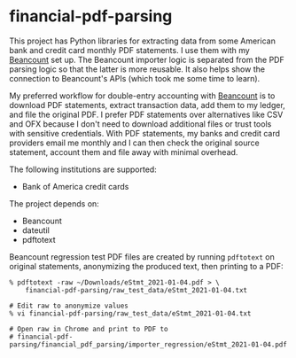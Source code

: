 # financial-pdf-parsing

This project has Python libraries for extracting data from some American
bank and credit card monthly PDF statements. I use them with my
[Beancount](https://github.com/beancount/beancount) set up. The Beancount
importer logic is separated from the PDF parsing logic so that the latter is
more reusable. It also helps show the connection to Beancount's APIs (which
took me some time to learn).

My preferred workflow for double-entry accounting with
[Beancount](https://github.com/beancount/beancount) is to download PDF
statements, extract transaction data, add them to my ledger, and file the
original PDF. I prefer PDF statements over alternatives like CSV and OFX
because I don't need to download additional files or trust tools with sensitive
credentials. With PDF statements, my banks and credit card providers email me
monthly and I can then check the original source statement, account them and
file away with minimal overhead.

The following institutions are supported:

* Bank of America credit cards

The project depends on:

* Beancount
* dateutil
* pdftotext

Beancount regression test PDF files are created by running `pdftotext` on
original statements, anonymizing the produced text, then printing to a PDF:

```console
% pdftotext -raw ~/Downloads/eStmt_2021-01-04.pdf > \
    financial-pdf-parsing/raw_test_data/eStmt_2021-01-04.txt

# Edit raw to anonymize values
% vi financial-pdf-parsing/raw_test_data/eStmt_2021-01-04.txt

# Open raw in Chrome and print to PDF to
# financial-pdf-parsing/financial_pdf_parsing/importer_regression/eStmt_2021-01-04.pdf
```
